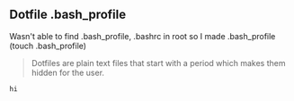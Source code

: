 ## Dotfile .bash_profile

Wasn't able to find .bash_profile, .bashrc in root so I made .bash_profile (touch .bash_profile)

>Dotfiles are plain text files that start with a period which makes them hidden for the user. 
``` 
hi
```
